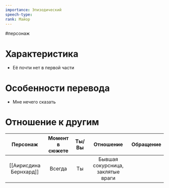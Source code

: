```yaml
---
importance: Эпизодический
speech-type: 
rank: Майор
---
```

#персонаж
# Характеристика

- Её почти нет в первой части
# Особенности перевода

 - Мне нечего сказать

# Отношение к другим

|        Персонаж        | Момент в сюжете | Ты/Вы |             Отношение             | Обращение |
| :--------------------: | :-------------: | :---: | :-------------------------------: | :-------: |
| [[Аирисдина Бернхард]] |     Всегда      |  Ты   | Бывшая сокурсница, заклятые враги |           |
